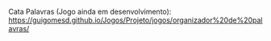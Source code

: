 Cata Palavras (Jogo ainda em desenvolvimento): https://guigomesd.github.io/Jogos/Projeto/jogos/organizador%20de%20palavras/
